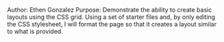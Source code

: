 Author: Ethen Gonzalez
Purpose: Demonstrate the ability to create basic layouts using the CSS grid. Using a set of starter files and, by only editing the CSS stylesheet, I will format the page so that it creates a layout similar to what is provided.